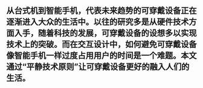 ## 从台式机到智能手机，代表未来趋势的可穿戴设备正在逐渐进入大众的生活中。以往的研究多是从硬件技术方面入手，随着科技的发展，可穿戴设备的设想多以实现技术上的突破。而在交互设计中，如何避免可穿戴设备像智能手机一样过度占用用户的时间是一个难题。本文通过“平静技术原则”让可穿戴设备更好的融入人们的生活。
